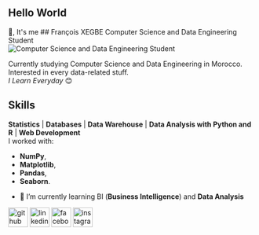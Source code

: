 ## Hello World
👋, It's me ## François XEGBE
Computer Science and Data Engineering Student\
![Computer Science and Data Engineering Student](https://images.unsplash.com/photo-1598022124758-26d09adcb7b6?ixid=MXwxMjA3fDB8MHxwaG90by1wYWdlfHx8fGVufDB8fHw%3D&ixlib=rb-1.2.1&auto=format&fit=crop&w=750&q=80)

Currently studying Computer Science and Data Engineering in Morocco.
Interested in every data-related stuff.\
*I Learn Everyday* :blush:


## Skills
**Statistics** | **Databases** | **Data Warehouse** | **Data Analysis with Python and R** | **Web Development**\
I worked with:
* **NumPy**, 
* **Matplotlib**, 
* **Pandas**, 
* **Seaborn**.

- 🌱 I’m currently learning BI (**Business Intelligence**) and **Data Analysis** 


[<img src='https://cdn.jsdelivr.net/npm/simple-icons@3.0.1/icons/github.svg' alt='github' height='40'>](https://github.com/KodjoF)  [<img src='https://cdn.jsdelivr.net/npm/simple-icons@3.0.1/icons/linkedin.svg' alt='linkedin' height='40'>](https://www.linkedin.com/in/kodjo-fran%C3%A7ois-xegbe-683b4b16a/?lipi=urn%3Ali%3Apage%3Ad_flagship3_feed%3BCJnIPY1VRTKucZnj8RIC7Q%3D%3D/)  [<img src='https://cdn.jsdelivr.net/npm/simple-icons@3.0.1/icons/facebook.svg' alt='facebook' height='40'>](https://www.facebook.com/francois.xegbe)  [<img src='https://cdn.jsdelivr.net/npm/simple-icons@3.0.1/icons/instagram.svg' alt='instagram' height='40'>](https://www.instagram.com/kodjo.fr/)  

